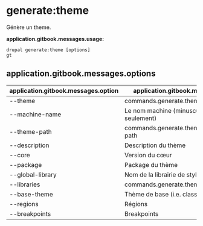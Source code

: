 # generate:theme
Génère un theme.

**application.gitbook.messages.usage:**
```
drupal generate:theme [options]
gt
```

## application.gitbook.messages.options
application.gitbook.messages.option | application.gitbook.messages.details
-------|-------------
--theme | commands.generate.theme.options.module
--machine-name | Le nom machine (minuscules et underscore seulement)
--theme-path | commands.generate.theme.options.module-path
--description | Description du thème
--core | Version du cœur
--package | Package du thème
--global-library | Nom de la librairie de styles globale
--libraries | commands.generate.theme.options.libraries
--base-theme | Thème de base (i.e. classy, stable)
--regions | Régions
--breakpoints | Breakpoints
